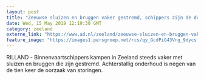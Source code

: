 ```yaml
---
layout: post
title: "Zeeuwse sluizen en bruggen vaker gestremd, schippers zijn de dupe"
date: Wed, 15 May 2019 12:19:30 GMT
category: zeeland
externe_link: "https://www.ad.nl/zeeland/zeeuwse-sluizen-en-bruggen-vaker-gestremd-schippers-zijn-de-dupe~ab41c7a7/"
feature_image: "https://images1.persgroep.net/rcs/qy_GcdPiG43Vng_9dycsf9KP7m0/diocontent/120539926/_fitwidth/400/?appId=21791a8992982cd8da851550a453bd7f&quality=0.7"
---
```


RILLAND - Binnenvaartschippers kampen in Zeeland steeds vaker met sluizen en bruggen die zijn gestremd. Achterstallig onderhoud is negen van de tien keer de oorzaak van storingen.

